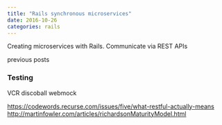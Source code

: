 ```yaml
---
title: "Rails synchronous microservices"
date: 2016-10-26
categories: rails
---
```


Creating microservices with Rails.  Communicate via REST APIs

previous posts

### Testing

VCR
discoball
webmock

https://codewords.recurse.com/issues/five/what-restful-actually-means
http://martinfowler.com/articles/richardsonMaturityModel.html
